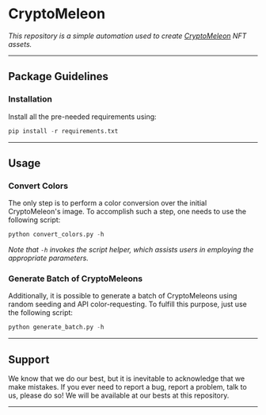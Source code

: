 # CryptoMeleon

*This repository is a simple automation used to create [CryptoMeleon](https://opensea.io/collection/cryptomeleon) NFT assets.*

---

## Package Guidelines

### Installation

Install all the pre-needed requirements using:

```Python
pip install -r requirements.txt
```

---

## Usage

### Convert Colors

The only step is to perform a color conversion over the initial CryptoMeleon's image. To accomplish such a step, one needs to use the following script:

```Python
python convert_colors.py -h
```

*Note that `-h` invokes the script helper, which assists users in employing the appropriate parameters.*

### Generate Batch of CryptoMeleons

Additionally, it is possible to generate a batch of CryptoMeleons using random seeding and API color-requesting. To fulfill this purpose, just use the following script:

```Python
python generate_batch.py -h
```

---

## Support

We know that we do our best, but it is inevitable to acknowledge that we make mistakes. If you ever need to report a bug, report a problem, talk to us, please do so! We will be available at our bests at this repository.

---
